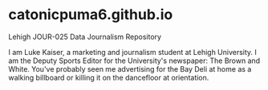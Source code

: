 # catonicpuma6.github.io
Lehigh JOUR-025 Data Journalism Repository

I am Luke Kaiser, a marketing and journalism student at Lehigh University. I am the Deputy Sports Editor for the University's newspaper: The Brown and White. You've probably seen me advertising for the Bay Deli at home as a walking billboard or killing it on the dancefloor at orientation.

